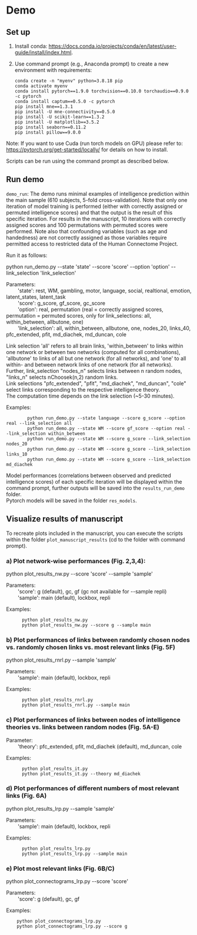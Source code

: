 # Demo

## Set up

  1)	Install conda: https://docs.conda.io/projects/conda/en/latest/user-guide/install/index.html.
  
  2)	Use command prompt (e.g., Anaconda prompt) to create a new environment with requirements:
  	
          	conda create -n "myenv" python=3.8.18 pip
          	conda activate myenv
          	conda install pytorch==1.9.0 torchvision==0.10.0 torchaudio==0.9.0 -c pytorch
          	conda install captum==0.5.0 -c pytorch
          	pip install mne==1.3.1
          	pip install -U mne-connectivity==0.5.0
          	pip install -U scikit-learn==1.3.2
          	pip install -U matplotlib==3.5.2
          	pip install seaborn==0.11.2
          	pip install pillow==9.0.0

Note: If you want to use Cuda (run torch models on GPU) please refer to: https://pytorch.org/get-started/locally/ for details on how to install.

Scripts can be run using the command prompt as described below.

## Run demo

`demo_run`: The demo runs minimal examples of intelligence prediction within the main sample (610 subjects, 5-fold cross-validation). Note that only one iteration of model training is performed (either with correctly assigned or permuted intelligence scores) and that the output is the result of this specific iteration. For results in the manuscript, 10 iterations with correctly assigned scores and 100 permutations with permuted scores were performed. Note also that confounding variables (such as age and handedness) are not correctly assigned as those variables require permitted access to restricted data of the Human Connectome Project.

Run it as follows:

python run_demo.py --state 'state' --score 'score' --option 'option' --link_selection 'link_selection'

Parameters:\
  &nbsp;&nbsp;&nbsp;&nbsp;&nbsp;&nbsp;&nbsp;&nbsp;'state': rest, WM, gambling, motor, language, social, realtional, emotion, latent_states, latent_task\
  &nbsp;&nbsp;&nbsp;&nbsp;&nbsp;&nbsp;&nbsp;&nbsp;'score': g_score, gf_score, gc_score\
  &nbsp;&nbsp;&nbsp;&nbsp;&nbsp;&nbsp;&nbsp;&nbsp;'option': real, permutation (real = correctly assigned scores, permutation = permuted scores, only for link_selections: all, within_between, allbutone, one)\
  &nbsp;&nbsp;&nbsp;&nbsp;&nbsp;&nbsp;&nbsp;&nbsp;'link_selection': all, within_between, allbutone, one, nodes_20, links_40, pfc_extended, pfit, md_diachek, md_duncan,  cole 


Link selection 'all' refers to all brain links, 'within_between' to links within one network or between two networks (computed for all combinations), 'allbutone' to links of all but one network (for all networks), and 'one' to all within- and between network links of one network (for all networks). 
Further, link_selection "nodes_n" selects links between n random nodes, "links_n" selects nChoosek(n,2) random links.\
Link selections "pfc_extended", "pfit", "md_diachek", "md_duncan", "cole" select links corresponding to the respective intelligence theory.\
The computation time depends on the link selection (~5-30 minutes).

Examples:
      
            python run_demo.py --state language --score g_score --option real --link_selection all
            python run_demo.py --state WM --score gf_score --option real --link_selection within_between
            python run_demo.py --state WM --score g_score --link_selection nodes_20
            python run_demo.py --state WM --score g_score --link_selection links_10
            python run_demo.py --state WM --score g_score --link_selection md_diachek

Model performances (correlations between observed and predicted intelligence scores) of each specific iteration will be displayed within the command prompt, further outputs will be saved into the `results_run_demo` folder.\
Pytorch models will be saved in the folder `res_models`.

## Visualize results of manuscript

To recreate plots included in the manuscript, you can execute the scripts within the folder `plot_manuscript_results` (cd to the folder with command prompt).

### a) Plot network-wise performances (Fig. 2,3,4):

python plot_results_nw.py --score 'score' --sample 'sample'


Parameters:\
&nbsp;&nbsp;&nbsp;&nbsp;&nbsp;&nbsp;&nbsp;&nbsp;'score': g (default), gc, gf (gc not available for --sample repli)\
&nbsp;&nbsp;&nbsp;&nbsp;&nbsp;&nbsp;&nbsp;&nbsp;'sample': main (default), lockbox, repli

Examples:

          python plot_results_nw.py
          python plot_results_nw.py --score g --sample main

### b) Plot performances of links between randomly chosen nodes vs. randomly chosen links vs. most relevant links (Fig. 5F)

python plot_results_rnrl.py --sample 'sample'

Parameters:\
&nbsp;&nbsp;&nbsp;&nbsp;&nbsp;&nbsp;&nbsp;&nbsp;'sample': main (default), lockbox, repli 

Examples:

          python plot_results_rnrl.py
          python plot_results_rnrl.py --sample main

### c) Plot performances of links between nodes of intelligence theories vs. links between random nodes (Fig. 5A-E)

Parameter:\
&nbsp;&nbsp;&nbsp;&nbsp;&nbsp;&nbsp;&nbsp;&nbsp;'theory': pfc_extended, pfit, md_diachek (default), md_duncan, cole

Examples:
          
          python plot_results_it.py
          python plot_results_it.py --theory md_diachek 

### d) Plot performances of different numbers of most relevant links (Fig. 6A)

python plot_results_lrp.py --sample 'sample'

Parameters:\
&nbsp;&nbsp;&nbsp;&nbsp;&nbsp;&nbsp;&nbsp;&nbsp;'sample': main (default), lockbox, repli

Examples:

          python plot_results_lrp.py
          python plot_results_lrp.py --sample main


### e) Plot most relevant links (Fig. 6B/C)

python plot_connectograms_lrp.py --score 'score'

Parameters:\
&nbsp;&nbsp;&nbsp;&nbsp;&nbsp;&nbsp;&nbsp;&nbsp;'score': g (default), gc, gf

Examples:

        python plot_connectograms_lrp.py
        python plot_connectograms_lrp.py --score g


